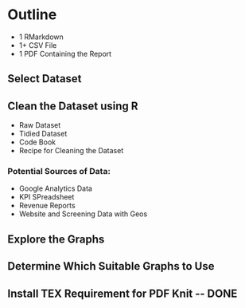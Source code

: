 # Outline

* 1 RMarkdown
* 1+ CSV File
* 1 PDF Containing the Report

## Select Dataset

## Clean the Dataset using R

* Raw Dataset
* Tidied Dataset
* Code Book
* Recipe for Cleaning the Dataset

### Potential Sources of Data: 
* Google Analytics Data
* KPI SPreadsheet
* Revenue Reports
* Website and Screening Data with Geos

## Explore the Graphs

## Determine Which Suitable Graphs to Use 

## Install TEX Requirement for PDF Knit -- DONE

 

